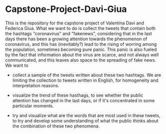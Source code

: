 # Capstone-Project-Davi-Giua

This is the repository for the capstone project of Valentina Davì and Federica Giua. 
What we want to do is collect the tweets that contain both the hashtags "coronavirus" and "fakenews", considering that in the last days there has been a growing attention towards the phenomenon of coronavirus, and this has (inevitably?) lead to the rising of worring among the population, sometimes becoming pure panic. 
This panic is also fueled by the fact that information about the virus are scarce, and not always well communicated, and this leaves also space to the spreading of fake news. 
We want to
- collect a sample of the tweets written about these two hashtags. We are limiting the collection to tweets written in English, for homogeneity and interpretation reasons. 

- visualize the trend of these hasthags, to see whether the public attention has changed in the last days, or if it's concentrated in some particular moments. 

- try and visualize what are the words that are most used in these tweets, to try and develop some understanding of what the public thinks about the combination of these two phenomena.
